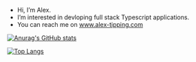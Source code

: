 -  Hi, I’m Alex.
-  I’m interested in devloping full stack Typescript applications. 
-  You can reach me on www.alex-tipping.com

[![Anurag's GitHub stats](https://github-readme-stats.vercel.app/api?username=alext162&count_private=true&show_icons=true&theme=radical)](https://github.com/anuraghazra/github-readme-stats)

[![Top Langs](https://github-readme-stats.vercel.app/api/top-langs/?username=alext162)](https://github.com/anuraghazra/github-readme-stats)





